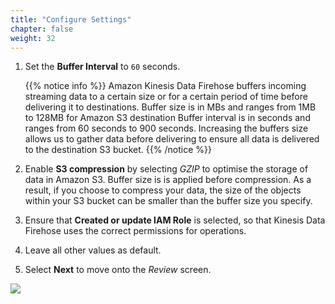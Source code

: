 ```yaml
---
title: "Configure Settings"
chapter: false
weight: 32
---
```


1. Set the **Buffer Interval** to `60` seconds.

	{{% notice info %}}
Amazon Kinesis Data Firehose buffers incoming streaming data to a certain size or for a certain period of time before delivering it to destinations. Buffer size is in MBs and ranges from 1MB to 128MB for Amazon S3 destination Buffer interval is in seconds and ranges from 60 seconds to 900 seconds. Increasing the buffers size allows us to gather data before delivering to ensure all data is delivered to the destination S3 bucket.
{{% /notice %}}

1. Enable **S3 compression** by selecting *GZIP* to optimise the storage of data in Amazon S3. Buffer size is is applied before compression. As a result, if you choose to compress your data, the size of the objects within your S3 bucket can be smaller than the buffer size you specify.

1. Ensure that **Created or update IAM Role** is selected, so that Kinesis Data Firehose uses the correct permissions for operations.

1. Leave all other values as default.

1. Select **Next** to move onto the _Review_ screen.

![](/images/beam-on-kda/kfh-configure.png)
